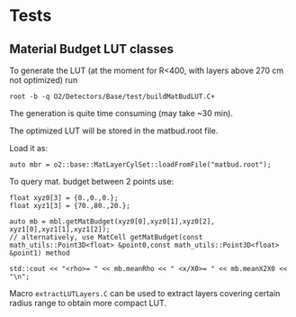 <!-- doxy
\page refDetectorsBasetest Detectors Base test
/doxy -->

# Tests

## Material Budget LUT classes

To generate the LUT (at the moment for R<400, with layers above 270 cm not optimized) run
```
root -b -q O2/Detectors/Base/test/buildMatBudLUT.C+
```

The generation is quite time consuming (may take ~30 min).

The optimized LUT will be stored in the matbud.root file.

Load it as:
```
auto mbr = o2::base::MatLayerCylSet::loadFromFile("matbud.root");
```

To query mat. budget between 2 points use:
```
float xyz0[3] = {0.,0.,0.};
float xyz1[3] = {70.,80.,20.};

auto mb = mbl.getMatBudget(xyz0[0],xyz0[1],xyz0[2], xyz1[0],xyz1[1],xyz1[2]);
// alternatively, use MatCell getMatBudget(const math_utils::Point3D<float> &point0,const math_utils::Point3D<float> &point1) method

std::cout << "<rho>= " << mb.meanRho << " <x/X0>= " << mb.meanX2X0 << "\n";
```

Macro `extractLUTLayers.C` can be used to extract layers covering certain radius range to obtain more compact LUT.
